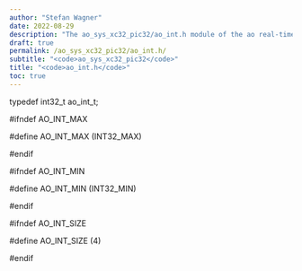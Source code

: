 ```yaml
---
author: "Stefan Wagner"
date: 2022-08-29
description: "The ao_sys_xc32_pic32/ao_int.h module of the ao real-time operating system."
draft: true
permalink: /ao_sys_xc32_pic32/ao_int.h/ 
subtitle: "<code>ao_sys_xc32_pic32</code>"
title: "<code>ao_int.h</code>"
toc: true
---
```


typedef int32_t         ao_int_t;

#ifndef AO_INT_MAX

#define AO_INT_MAX      (INT32_MAX)

#endif

#ifndef AO_INT_MIN

#define AO_INT_MIN      (INT32_MIN)

#endif

#ifndef AO_INT_SIZE

#define AO_INT_SIZE     (4)

#endif

